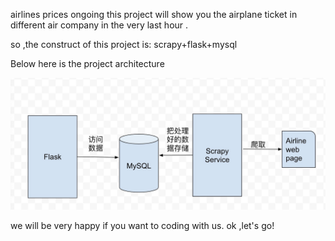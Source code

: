 airlines prices ongoing
this project will show you the airplane ticket in different air company
in the very last hour .

so ,the construct of this project is:
scrapy+flask+mysql

Below here is the project architecture 

![architecture](./img/architecture.jpeg)

we will be very happy if you want to coding with us.
ok ,let's go!
